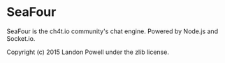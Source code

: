 # SeaFour
SeaFour is the ch4t.io community's chat engine. 
Powered by Node.js and Socket.io.



Copyright (c) 2015 Landon Powell under the zlib license. 
